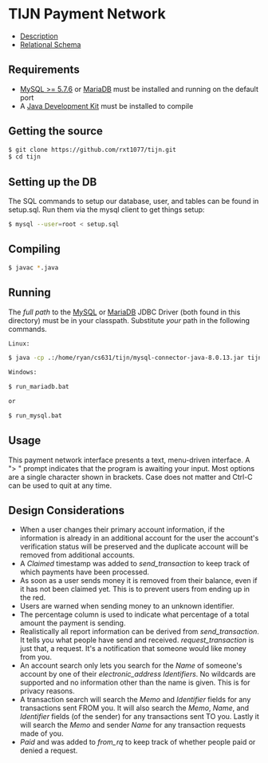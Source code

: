 # TIJN Payment Network

* [Description](docs/description.pdf)
* [Relational Schema](docs/schema.pdf)

## Requirements

* [MySQL >= 5.7.6](https://mysql.com) or [MariaDB](https://go.mariadb.com) must be installed and running on the default port
* A [Java Development Kit](https;//openjdk.java.net) must be installed to compile

## Getting the source

```bash
$ git clone https://github.com/rxt1077/tijn.git
$ cd tijn
```

## Setting up the DB

The SQL commands to setup our database, user, and tables can be found in
setup.sql. Run them via the mysql client to get things setup:

```bash
$ mysql --user=root < setup.sql
```

## Compiling

```bash
$ javac *.java
```

## Running

The *full path* to the
[MySQL](https://dev.mysql.com/downloads/connector/j/) or
[MariaDB](https://downloads.mariadb.com/#connectors) JDBC Driver (both found in
this directory) must be in your classpath. Substitute *your* path in the
following commands.

```bash
Linux:

$ java -cp .:/home/ryan/cs631/tijn/mysql-connector-java-8.0.13.jar tijn

Windows:

$ run_mariadb.bat

or

$ run_mysql.bat
```

## Usage

This payment network interface presents a text, menu-driven interface. A "> "
prompt indicates that the program is awaiting your input. Most options are
a single character shown in brackets. Case does not matter and Ctrl-C can be
used to quit at any time.

## Design Considerations

* When a user changes their primary account information, if the information
is already in an additional account for the user the account's verification
status will be preserved and the duplicate account will be removed from
additional accounts.
* A *Claimed* timestamp was added to *send_transaction* to keep track of which
payments have been processed.
* As soon as a user sends money it is removed from their balance, even if it
has not been claimed yet. This is to prevent users from ending up in the red.
* Users are warned when sending money to an unknown identifier.
* The percentage column is used to indicate what percentage of a total amount
the payment is sending.
* Realistically all report information can be derived from *send_transaction*.
It tells you what people have send and received. *request_transaction* is just
that, a request. It's a notification that someone would like money from you.
* An account search only lets you search for the *Name* of someone's account by
one of their *electronic_address* *Identifiers*. No wildcards are supported and no
information other than the name is given. This is for privacy reasons.
* A transaction search will search the *Memo* and *Identifier* fields for
any transactions sent FROM you. It will also search the *Memo*, *Name*, and
*Identifier* fields (of the sender) for any transactions sent TO you. Lastly it
will search the *Memo* and sender *Name* for any transaction requests made of
you.
* *Paid* and was added to *from_rq* to keep track of whether people paid or denied
a request.
